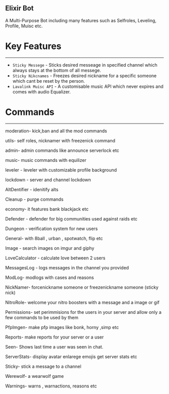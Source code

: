## Elixir Bot

A Multi-Purpose Bot including many features such as Selfroles, Leveling, Profile, Muisc etc.

# Key Features
-------------

- ``Sticky Messege`` - Sticks desired messeage in specified channel which always stays at the bottom of all messege.
- ``Sticky Nikcnames`` - Freezes desired nickname for a specific someone which cant be reset by the person.
- ``Lavalink Muisc API`` - A customisable music API which never expires and comes with audio Equalizer.

# Commands
-------------

moderation- kick,ban and all the mod commands

utils- self roles, nicknamer with freezenick command

admin- admin commands like announce serverlock etc

music- music commands with equilizer

leveler - leveler with customizable profile background

lockdown - server and channel lockdown

AltDentifier - idenitify alts

Cleanup - purge commands

economy- it features bank blackjack etc

Defender - defender for big communities used against raids etc

Dungeon - verification system for new users

General- with 8ball , urban , spotwatch, flip etc

Image - search images on imgur and giphy

LoveCalculator - calculate love between 2 users

MessagesLog - logs messages in the channel you provided

ModLog- modlogs with cases and reasons

NickNamer- forcenickname someone or freezenickname someone (sticky nick)

NitroRole- welcome your nitro boosters with a message and a image or gif

Permissions- set perimmisions for the users in your server and allow only a few commands to be used by them

PfpImgen- make pfp images like bonk, horny ,simp etc

Reports- make reports for your server or a user

Seen- Shows last time a user was seen in chat.

ServerStats- display avatar enlarege emojis get server stats etc

Sticky- stick a message to a channel

Werewolf- a wearwolf game

Warnings- warns , warnactions, reasons etc

